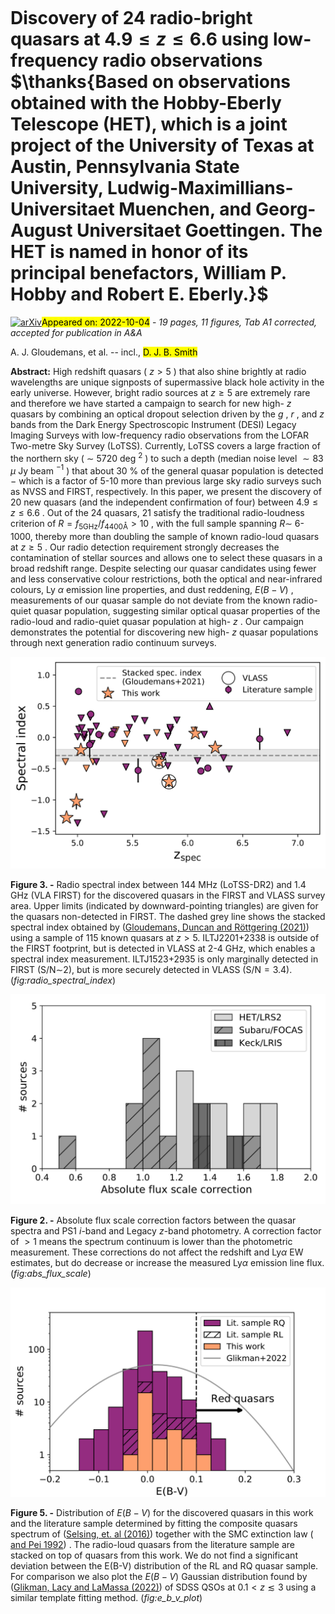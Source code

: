 <div class="macros" style="visibility:hidden;">
$\newcommand{\ensuremath}{}$
$\newcommand{\xspace}{}$
$\newcommand{\object}[1]{\texttt{#1}}$
$\newcommand{\farcs}{{.}''}$
$\newcommand{\farcm}{{.}'}$
$\newcommand{\arcsec}{''}$
$\newcommand{\arcmin}{'}$
$\newcommand{\ion}[2]{#1#2}$
$\newcommand{\textsc}[1]{\textrm{#1}}$
$\newcommand{\hl}[1]{\textrm{#1}}$
$\newcommand{\footnote}[1]{}$
$\newcommand{\RNum}[1]{\uppercase\expandafter{\romannumeral #1\relax}}$</div>

<div class="macros" style="visibility:hidden;">
$\newcommand{\ensuremath}{}$
$\newcommand{\xspace}{}$
$\newcommand{\object}[1]{\texttt{#1}}$
$\newcommand{\farcs}{{.}''}$
$\newcommand{\farcm}{{.}'}$
$\newcommand{\arcsec}{''}$
$\newcommand{\arcmin}{'}$
$\newcommand{\ion}[2]{#1#2}$
$\newcommand{\textsc}[1]{\textrm{#1}}$
$\newcommand{\hl}[1]{\textrm{#1}}$
$\newcommand{\footnote}[1]{}$
$\newcommand{\RNum}[1]{\uppercase\expandafter{\romannumeral #1\relax}}$</div>



<div id="title">

# Discovery of 24 radio-bright quasars at $4.9 \leq z \leq6.6$ using low-frequency radio observations $\thanks{Based on observations obtained with the Hobby-Eberly Telescope (HET), which is a joint project of the University of Texas at Austin, Pennsylvania State University, Ludwig-Maximillians-Universitaet Muenchen, and Georg-August Universitaet Goettingen. The HET is named in honor of its principal benefactors, William P. Hobby and Robert E. Eberly.}$

</div>
<div id="comments">

[![arXiv](https://img.shields.io/badge/arXiv-2210.01811-b31b1b.svg)](https://arxiv.org/abs/2210.01811)<mark>Appeared on: 2022-10-04</mark> - _19 pages, 11 figures, Tab A1 corrected, accepted for publication in A&A_

</div>
<div id="authors">

A. J. Gloudemans, et al. -- incl., <mark>D. J. B. Smith</mark>

</div>
<div id="abstract">

**Abstract:** High redshift quasars ( $z>5$ ) that also shine brightly at radio wavelengths are unique signposts of supermassive black hole activity in the early universe. However, bright radio sources at $z \ge 5$ are extremely rare and therefore we have started a campaign to search for new high- $z$ quasars by combining an optical dropout selection driven by the $g$ , $r$ , and $z$ bands from the Dark Energy Spectroscopic Instrument (DESI) Legacy Imaging Surveys with low-frequency radio observations from the LOFAR Two-metre Sky Survey (LoTSS). Currently, LoTSS covers a large fraction of the northern sky ( $\sim$ 5720 deg $^2$ ) to such a depth (median noise level $\sim83$ $\mu$ Jy beam $^{-1}$ ) that about 30 \% of the general quasar population is detected $-$ which is a factor of 5-10 more than previous large sky radio surveys such as NVSS and FIRST, respectively. In this paper, we present the discovery of 20 new quasars (and the independent confirmation of four) between $4.9 \leq z \leq6.6$ . Out of the 24 quasars, 21 satisfy the traditional radio-loudness criterion of $R=f_{5\text{GHz}}/f_{4400 \text{Å}} > 10$ , with the full sample spanning $R\sim$ 6-1000, thereby more than doubling the sample of known radio-loud quasars at $z \ge 5$ . Our radio detection requirement strongly decreases the contamination of stellar sources and allows one to select these quasars in a broad redshift range. Despite selecting our quasar candidates using fewer and less conservative colour restrictions, both the optical and near-infrared colours, Ly $\alpha$ emission line properties, and dust reddening, $E(B-V)$ , measurements of our quasar sample do not deviate from the known radio-quiet quasar population, suggesting similar optical quasar properties of the radio-loud and radio-quiet quasar population at high- $z$ . Our campaign demonstrates the potential for discovering new high- $z$ quasar populations through next generation radio continuum surveys.

</div>

<div id="div_fig1">

<img src="tmp_2210.01811/./Fig5_spectral_index.png" alt="Fig3" width="100%"/>

**Figure 3. -** Radio spectral index between 144 MHz (LoTSS-DR2) and 1.4 GHz (VLA FIRST) for the discovered quasars in the FIRST and VLASS survey area. Upper limits (indicated by downward-pointing triangles) are given for the quasars non-detected in FIRST. The dashed grey line shows the stacked spectral index obtained by  ([Gloudemans, Duncan and Röttgering (2021)]())  using a sample of 115 known quasars at $z>5$. ILTJ2201+2338 is outside of the FIRST footprint, but is detected in VLASS at 2-4 GHz, which enables a spectral index measurement. ILTJ1523+2935 is only marginally detected in FIRST (S/N$\sim$2), but is more securely detected in VLASS (S/N$=3.4$). (*fig:radio_spectral_index*)

</div>
<div id="div_fig2">

<img src="tmp_2210.01811/./Fig2_spectra_abs_flux_corr.png" alt="Fig2" width="100%"/>

**Figure 2. -** Absolute flux scale correction factors between the quasar spectra and PS1 $i$-band and Legacy $z$-band photometry. A correction factor of $>1$ means the spectrum continuum is lower than the photometric measurement. These corrections do not affect the redshift and Ly$\alpha$ EW estimates, but do decrease or increase the measured Ly$\alpha$ emission line flux. (*fig:abs_flux_scale*)

</div>
<div id="div_fig3">

<img src="tmp_2210.01811/./Fig10_e_b_v_distribution.png" alt="Fig5" width="100%"/>

**Figure 5. -** Distribution of $E(B-V)$ for the discovered quasars in this work and the literature sample determined by fitting the composite quasars spectrum of  ([Selsing, et. al (2016)]())  together with the SMC extinction law  ([ and Pei 1992]()) . The radio-loud quasars from the literature sample are stacked on top of quasars from this work. We do not find a significant deviation between the E(B-V) distribution of the RL and RQ quasar sample. For comparison we also plot the $E(B-V)$ Gaussian distribution found by  ([Glikman, Lacy and LaMassa (2022)]())  of SDSS QSOs at $0.1 < z \lesssim 3$ using a similar template fitting method.  (*fig:e_b_v_plot*)

</div>